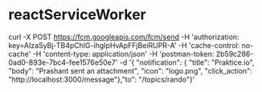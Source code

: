 # reactServiceWorker
curl -X POST https://fcm.googleapis.com/fcm/send -H 'authorization: key=AIzaSyBj-TB4pChlG-ihgIpHvApFFjBeiRUPR-A' -H 'cache-control: no-cache' -H 'content-type: application/json' -H 'postman-token: 2b59c286-0ad0-893e-7bc4-fee1576e50e7' -d '{ "notification": { "title": "Praktice.io", "body": "Prashant sent an attachment", "icon": "logo.png", "click_action": "http://localhost:3000/message"},"to": "/topics/rando"}'
